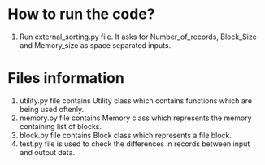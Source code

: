 # How to run the code?

1. Run external_sorting.py file. It asks for Number_of_records,  Block_Size and Memory_size as space separated inputs.

# Files information

1. utility.py file contains Utility class which contains functions which are being used oftenly.
2. memory.py file contains Memory class which represents the memory containing list of blocks.
3. block.py file contains Block class which represents a file block.
4. test.py file is used to check the differences in records between input and output data.

